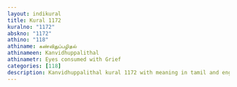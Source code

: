 ```yaml
---
layout: indikural
title: Kural 1172
kuralno: "1172"
abskno: "1172"
athino: "118"
athiname: கண்விதுப்பழிதல்
athinameen: Kanvidhuppalithal
athinametr: Eyes consumed with Grief
categories: [118]
description: Kanvidhuppalithal kural 1172 with meaning in tamil and english 
---
```


